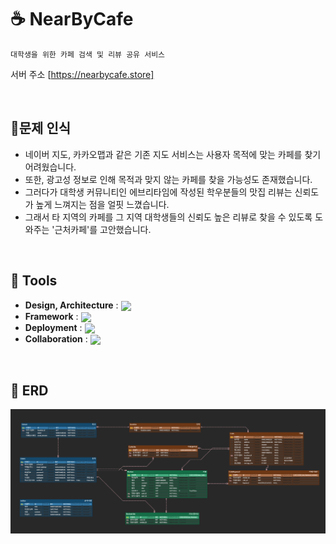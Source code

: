 # ☕ NearByCafe

```  
대학생을 위한 카페 검색 및 리뷰 공유 서비스
```
서버 주소 [https://nearbycafe.store]

<br/>

## 🧐문제 인식
 
- 네이버 지도, 카카오맵과 같은 기존 지도 서비스는 사용자 목적에 맞는 카페를 찾기 어려웠습니다.
- 또한, 광고성 정보로 인해 목적과 맞지 않는 카페를 찾을 가능성도 존재했습니다.
- 그러다가 대학생 커뮤니티인 에브리타임에 작성된 학우분들의 맛집 리뷰는 신뢰도가 높게 느껴지는 점을 얼핏 느꼈습니다.
- 그래서 타 지역의 카페를 그 지역 대학생들의 신뢰도 높은 리뷰로 찾을 수 있도록 도와주는 '근처카페'를 고안했습니다.

<br/>

## 🔨 Tools
- <b>Design, Architecture</b> : <img align="center" src="https://img.shields.io/badge/Figma-F24E1E?style=flat-square&logo=Figma&logoColor=white"/>  
- <b>Framework</b> : <img align="center" src="https://img.shields.io/badge/Django-092E20?style=flat-square&logo=Django&logoColor=white"/>  
- <b>Deployment</b> : <img align="center" src="https://img.shields.io/badge/AWS-FF9900?style=flat-square&logo=Amazon AWS&logoColor=white"/>  
- <b>Collaboration</b> : <img align="center" src="https://img.shields.io/badge/Slack-4A154B?style=flat-square&logo=Slack&logoColor=white"/>

<br/>

## 📝 ERD
<img src="./static/image/er_diagram.png" />